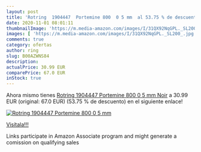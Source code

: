 ```yaml
---
layout: post
title: 'Rotring  1904447  Portemine 800  0 5 mm  al 53.75 % de descuento'
date: 2020-11-01 08:01:11
thumbnailImage: 'https://m.media-amazon.com/images/I/31QX92NqGPL._SL200_.jpg'
images: [ 'https://m.media-amazon.com/images/I/31QX92NqGPL._SL200_.jpg' ]
comments: true
category: ofertas
author: ring
slug: B00AZWNS84
description:
actualPrice: 30.99 EUR
comparePrice: 67.0 EUR
inStock: true
---
```


Ahora mismo tienes [Rotring  1904447  Portemine 800  0 5 mm  Noir](https://www.amazon.fr/dp/B00AZWNS84/?tag=tolees0d-21) a 30.99 EUR (original: 67.0 EUR) (53.75 %  de descuento) en el siguiente enlace!

[![Rotring  1904447  Portemine 800  0 5 mm ](https://m.media-amazon.com/images/I/31QX92NqGPL._SL200_.jpg)](https://www.amazon.fr/dp/B00AZWNS84/?tag=tolees0d-21)

[Visítala!!!](https://www.amazon.fr/dp/B00AZWNS84/?tag=tolees0d-21)

Links participate in Amazon Associate program and might generate a comission on qualifying sales
